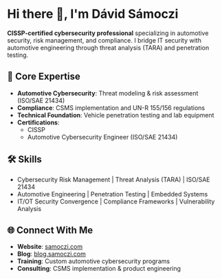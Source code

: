 # Hi there 👋, I'm Dávid Sámoczi

**CISSP-certified cybersecurity professional** specializing in automotive security, risk management, and compliance. I bridge IT security with automotive engineering through threat analysis (TARA) and penetration testing.

## 🔐 Core Expertise
- **Automotive Cybersecurity**: Threat modeling & risk assessment (ISO/SAE 21434)
- **Compliance**: CSMS implementation and UN-R 155/156 regulations
- **Technical Foundation**: Vehicle penetration testing and lab equipment
- **Certifications**: 
  - CISSP 
  - Automotive Cybersecurity Engineer (ISO/SAE 21434)

## 🛠️ Skills
- Cybersecurity Risk Management | Threat Analysis (TARA) | ISO/SAE 21434
- Automotive Engineering | Penetration Testing | Embedded Systems
- IT/OT Security Convergence | Compliance Frameworks | Vulnerability Analysis

## 🌐 Connect With Me
- **Website**: [samoczi.com](https://samoczi.com)
- **Blog**: [blog.samoczi.com](https://blog.samoczi.com)
- **Training**: Custom automotive cybersecurity programs
- **Consulting**: CSMS implementation & product engineering

<!--
Here are some ideas to get you started:
- 🔭 I’m currently working on ...
- 🌱 I’m currently learning ...
- 👯 I’m looking to collaborate on ...
- 🤔 I’m looking for help with ...
- 💬 Ask me about ...
- 📫 How to reach me: ...
- 😄 Pronouns: ...
- ⚡ Fun fact: ...
-->
